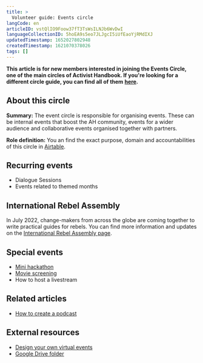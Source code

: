 ```yaml
---
title: >
  Volunteer guide: Events circle
langCode: en
articleID: vstQlIO9Foow37fT3TsWsILNJb6WvDwI
languageCollectionID: 5hoEA9s5eo7JLJgcI5iUfEaoYjRMdIXJ
updatedTimestamp: 1652027802948
createdTimestamp: 1621070378026
tags: []
---
```


**This article is for new members interested in joining the Events Circle, one of the main circles of Activist Handbook. If you're looking for a different circle guide, you can find all of them** [**here**](/support)**.**

## About this circle

**Summary:** The event circle is responsible for organising events. These can be internal events that boost the AH community, events for a wider audience and collaborative events organised together with partners.

**Role definition:** You an find the exact purpose, domain and accountabilities of this circle in [Airtable](https://airtable.com/shrnow8KNDUtO4oGq/tblTRJuhY3VDCNwJr/viwQ80eK0aE226gpv/recHZ7kAZgrlcuUkn).

## Recurring events

-   Dialogue Sessions
-   Events related to themed months

## International Rebel Assembly

In July 2022, change-makers from across the globe are coming together to write practical guides for rebels. You can find more information and updates on the [International Rebel Assembly page](/rebelassembly).

## Special events

-   [Mini hackathon](/support/events/mini-hackathon)
-   [Movie screening](/support/events/movie-screening)
-   How to host a livestream

## Related articles

-   [How to create a podcast](/support/events/podcastguide)

## External resources

-   [Design your own virtual events](https://foundation.mozilla.org/en/blog/mozfest-resources-to-design-your-own-virtual-events/)
-   [Google Drive folder](https://drive.google.com/drive/folders/1AgKDOhCp_2FnsnYRLNkfwwggUhK5rTz-)